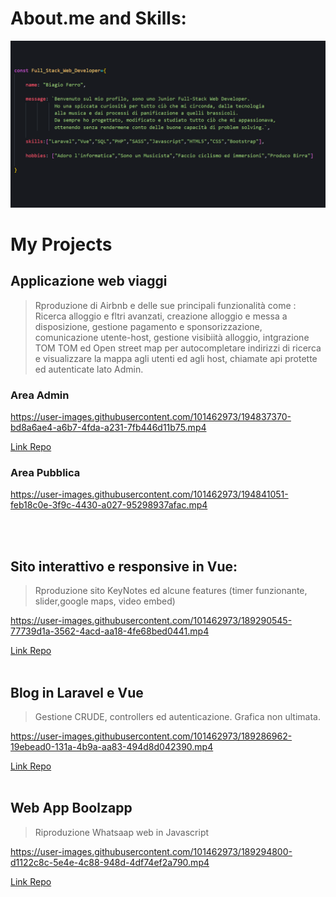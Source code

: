 

# About.me and Skills: 

![header](images/dametteregit.png)



# My Projects


## Applicazione web viaggi 
>Rproduzione di Airbnb e delle sue principali funzionalità come : 
>Ricerca alloggio e fltri avanzati, creazione alloggio e messa a disposizione, gestione pagamento e sponsorizzazione, comunicazione utente-host, gestione visibiità alloggio, intgrazione TOM TOM ed Open street map per autocompletare indirizzi di ricerca e visualizzare la mappa agli utenti ed agli host, chiamate api protette ed autenticate lato Admin.

### Area Admin 

https://user-images.githubusercontent.com/101462973/194837370-bd8a6ae4-a6b7-4fda-a231-7fb446d11b75.mp4

[Link Repo](https://github.com/Team7BoolBnB/BoolBnb)
### Area Pubblica

https://user-images.githubusercontent.com/101462973/194841051-feb18c0e-3f9c-4430-a027-95298937afac.mp4

<br>
<br>

    
## Sito interattivo e responsive in Vue: 
>Rproduzione sito KeyNotes ed alcune features (timer funzionante, slider,google maps, video embed)

https://user-images.githubusercontent.com/101462973/189290545-77739d1a-3562-4acd-aa18-4fe68bed0441.mp4

[Link Repo](https://github.com/bia9400/proj-html-vuejs)
<br>
<br>


## Blog in Laravel e Vue 
>Gestione CRUDE, controllers ed autenticazione. Grafica non ultimata.

https://user-images.githubusercontent.com/101462973/189286962-19ebead0-131a-4b9a-aa83-494d8d042390.mp4

[Link Repo](https://github.com/bia9400/laravel-boolpress)
<br>
<br>


## Web App Boolzapp 
>Riproduzione Whatsaap web in Javascript

https://user-images.githubusercontent.com/101462973/189294800-d1122c8c-5e4e-4c88-948d-4df74ef2a790.mp4

[Link Repo](https://github.com/bia9400/vue-boolzapp)
<br>
<br>

	

	
